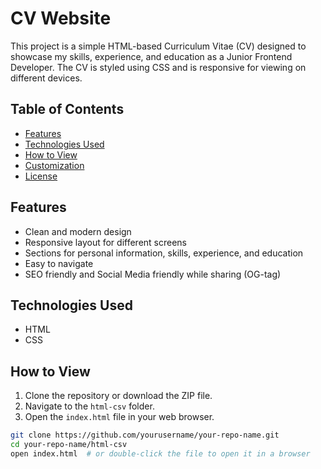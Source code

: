 # CV Website

This project is a simple HTML-based Curriculum Vitae (CV) designed to showcase my skills, experience, and education as a Junior Frontend Developer. The CV is styled using CSS and is responsive for viewing on different devices.

## Table of Contents

- [Features](#features)
- [Technologies Used](#technologies-used)
- [How to View](#how-to-view)
- [Customization](#customization)
- [License](#license)

## Features

- Clean and modern design
- Responsive layout for different screens
- Sections for personal information, skills, experience, and education
- Easy to navigate
- SEO friendly and Social Media friendly while sharing (OG-tag)

## Technologies Used

- HTML
- CSS

## How to View

1. Clone the repository or download the ZIP file.
2. Navigate to the `html-csv` folder.
3. Open the `index.html` file in your web browser.

```bash
git clone https://github.com/yourusername/your-repo-name.git
cd your-repo-name/html-csv
open index.html  # or double-click the file to open it in a browser
